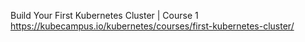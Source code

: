 Build Your First Kubernetes Cluster | Course 1
https://kubecampus.io/kubernetes/courses/first-kubernetes-cluster/
